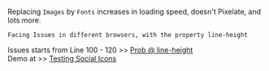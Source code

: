 Replacing `Images` by `Fonts`  increases in loading speed, doesn't Pixelate, and lots more.

	Facing Issues in different browsers, with the property line-height
	
Issues starts from Line 100 - 120  >> [Prob @ line-height](https://github.com/VenomVendor/Social-Icons/blob/master/css/social.css#L102)
<br>
Demo at >> [Testing Social Icons](http://demo.venomvendor.com/Social-Icons/)

